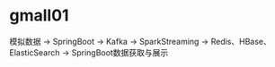 # gmall01
模拟数据 -> SpringBoot -> Kafka -> SparkStreaming -> Redis、HBase、ElasticSearch -> SpringBoot数据获取与展示
